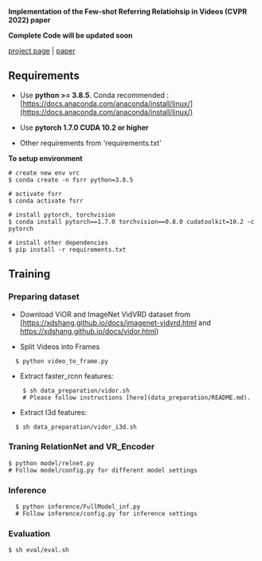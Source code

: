 **Implementation of the Few-shot Referring Relatiohsip in Videos (CVPR 2022) paper**

**Complete Code will be updated soon**

[project page](https://vl2g.github.io/projects/refRelations/) | [paper](https://vl2g.github.io/projects/refRelations/docs/paper.pdf)

## Requirements
* Use **python >= 3.8.5**. Conda recommended : [https://docs.anaconda.com/anaconda/install/linux/](https://docs.anaconda.com/anaconda/install/linux/)

* Use **pytorch 1.7.0 CUDA 10.2 or higher**

* Other requirements from 'requirements.txt'

**To setup environment**
```
# create new env vrc
$ conda create -n fsrr python=3.8.5

# activate fsrr
$ conda activate fsrr

# install pytorch, torchvision
$ conda install pytorch==1.7.0 torchvision==0.8.0 cudatoolkit=10.2 -c pytorch

# install other dependencies
$ pip install -r requirements.txt
```

## Training

### Preparing dataset
- Download ViOR and ImageNet VidVRD dataset from [https://xdshang.github.io/docs/imagenet-vidvrd.html and https://xdshang.github.io/docs/vidor.html)

- Split Videos into Frames
``` 
  $ python video_to_frame.py
```
- Extract faster_rcnn features: 
``` 
    $ sh data_preparation/vidor.sh
    # Please follow instructions [here](data_preparation/README.md).
```
- Extract I3d features:
```
  $ sh data_preparation/vidor_i3d.sh
```

### Traning RelationNet and VR_Encoder
```
$ python model/relnet.py
# Follow model/config.py for different model settings
```
### Inference
```
  $ python inference/FullModel_inf.py
  # Follow inference/config.py for inference settings
```

### Evaluation
```
$ sh eval/eval.sh
```
